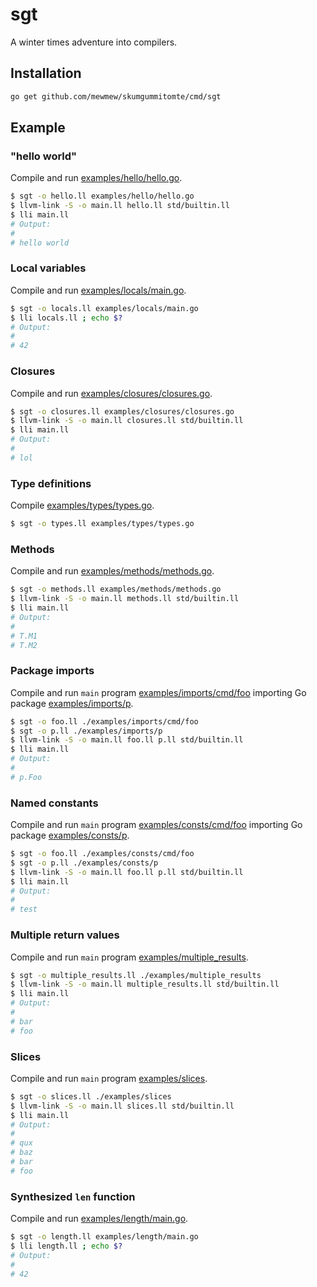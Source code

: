 # sgt

A winter times adventure into compilers.

## Installation

```bash
go get github.com/mewmew/skumgummitomte/cmd/sgt
```

## Example

### "hello world"

Compile and run [examples/hello/hello.go](examples/hello/hello.go).
```bash
$ sgt -o hello.ll examples/hello/hello.go
$ llvm-link -S -o main.ll hello.ll std/builtin.ll
$ lli main.ll
# Output:
#
# hello world
```

### Local variables

Compile and run [examples/locals/main.go](examples/locals/main.go).
```bash
$ sgt -o locals.ll examples/locals/main.go
$ lli locals.ll ; echo $?
# Output:
#
# 42
```

### Closures

Compile and run [examples/closures/closures.go](examples/closures/closures.go).
```bash
$ sgt -o closures.ll examples/closures/closures.go
$ llvm-link -S -o main.ll closures.ll std/builtin.ll
$ lli main.ll
# Output:
#
# lol
```

### Type definitions

Compile [examples/types/types.go](examples/types/types.go).
```bash
$ sgt -o types.ll examples/types/types.go
```

### Methods

Compile and run [examples/methods/methods.go](examples/methods/methods.go).
```bash
$ sgt -o methods.ll examples/methods/methods.go
$ llvm-link -S -o main.ll methods.ll std/builtin.ll
$ lli main.ll
# Output:
#
# T.M1
# T.M2
```

### Package imports

Compile and run `main` program [examples/imports/cmd/foo](examples/imports/cmd/foo/main.go) importing Go package [examples/imports/p](examples/imports/p/p.go).
```bash
$ sgt -o foo.ll ./examples/imports/cmd/foo
$ sgt -o p.ll ./examples/imports/p
$ llvm-link -S -o main.ll foo.ll p.ll std/builtin.ll
$ lli main.ll
# Output:
#
# p.Foo
```

### Named constants

Compile and run `main` program [examples/consts/cmd/foo](examples/consts/cmd/foo/main.go) importing Go package [examples/consts/p](examples/consts/p/p.go).
```bash
$ sgt -o foo.ll ./examples/consts/cmd/foo
$ sgt -o p.ll ./examples/consts/p
$ llvm-link -S -o main.ll foo.ll p.ll std/builtin.ll
$ lli main.ll
# Output:
#
# test
```

### Multiple return values

Compile and run `main` program [examples/multiple_results](examples/multiple_results/main.go).
```bash
$ sgt -o multiple_results.ll ./examples/multiple_results
$ llvm-link -S -o main.ll multiple_results.ll std/builtin.ll
$ lli main.ll
# Output:
#
# bar
# foo
```

### Slices

Compile and run `main` program [examples/slices](examples/slices/main.go).
```bash
$ sgt -o slices.ll ./examples/slices
$ llvm-link -S -o main.ll slices.ll std/builtin.ll
$ lli main.ll
# Output:
#
# qux
# baz
# bar
# foo
```

### Synthesized `len` function

Compile and run [examples/length/main.go](examples/length/main.go).
```bash
$ sgt -o length.ll examples/length/main.go
$ lli length.ll ; echo $?
# Output:
#
# 42
```
